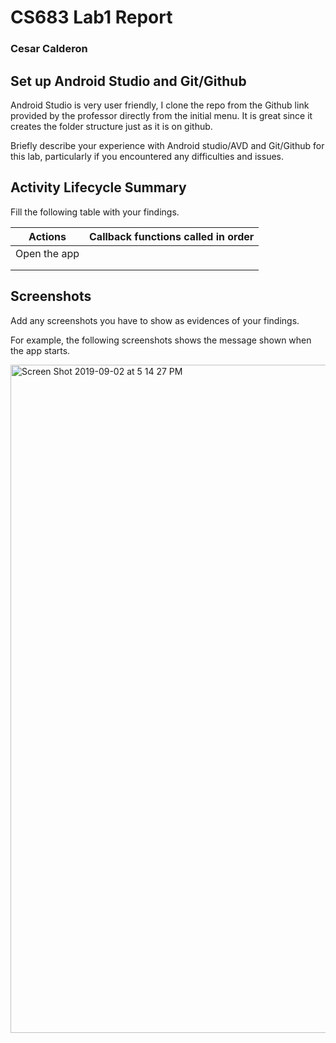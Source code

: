 # CS683 Lab1 Report 
### Cesar Calderon

## Set up Android Studio and Git/Github

Android Studio is very user friendly, I clone the repo from the Github link provided by the professor directly from the initial menu. It is great since it creates the folder structure just as it is on github.


Briefly describe your experience with Android studio/AVD and Git/Github for this lab, 
particularly if you encountered any difficulties and issues. 

## Activity Lifecycle Summary

Fill the following table with your findings.

| Actions | Callback functions called in order | 
|---|---|
| Open the app|  |
| | |
| | |

## Screenshots

Add any screenshots you have to show as evidences of your findings.

For example, the following screenshots shows the message shown when the app starts.

<img width="1069" alt="Screen Shot 2019-09-02 at 5 14 27 PM" src="https://user-images.githubusercontent.com/2171256/64133590-2aa0f400-cda5-11e9-8bdc-256788b29284.png">

